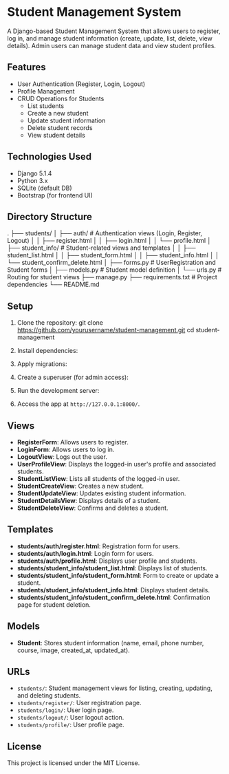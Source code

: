 # Student Management System

A Django-based Student Management System that allows users to register, log in, and manage student information (create, update, list, delete, view details). Admin users can manage student data and view student profiles.

## Features

- User Authentication (Register, Login, Logout)
- Profile Management
- CRUD Operations for Students
  - List students
  - Create a new student
  - Update student information
  - Delete student records
  - View student details

## Technologies Used

- Django 5.1.4
- Python 3.x
- SQLite (default DB)
- Bootstrap (for frontend UI)

## Directory Structure

. ├── students/ │ ├── auth/ # Authentication views (Login, Register, Logout) │ │ ├── register.html │ │ ├── login.html │ │ └── profile.html │ ├── student_info/ # Student-related views and templates │ │ ├── student_list.html │ │ ├── student_form.html │ │ ├── student_info.html │ │ └── student_confirm_delete.html │ ├── forms.py # UserRegistration and Student forms │ ├── models.py # Student model definition │ └── urls.py # Routing for student views ├── manage.py ├── requirements.txt # Project dependencies └── README.md


## Setup

1. Clone the repository:
git clone https://github.com/yourusername/student-management.git cd student-management

2. Install dependencies:

3. Apply migrations:

4. Create a superuser (for admin access):

5. Run the development server:

6. Access the app at `http://127.0.0.1:8000/`.

## Views

- **RegisterForm**: Allows users to register.
- **LoginForm**: Allows users to log in.
- **LogoutView**: Logs out the user.
- **UserProfileView**: Displays the logged-in user's profile and associated students.
- **StudentListView**: Lists all students of the logged-in user.
- **StudentCreateView**: Creates a new student.
- **StudentUpdateView**: Updates existing student information.
- **StudentDetailsView**: Displays details of a student.
- **StudentDeleteView**: Confirms and deletes a student.

## Templates

- **students/auth/register.html**: Registration form for users.
- **students/auth/login.html**: Login form for users.
- **students/auth/profile.html**: Displays user profile and students.
- **students/student_info/student_list.html**: Displays list of students.
- **students/student_info/student_form.html**: Form to create or update a student.
- **students/student_info/student_info.html**: Displays student details.
- **students/student_info/student_confirm_delete.html**: Confirmation page for student deletion.

## Models

- **Student**: Stores student information (name, email, phone number, course, image, created_at, updated_at).

## URLs

- `students/`: Student management views for listing, creating, updating, and deleting students.
- `students/register/`: User registration page.
- `students/login/`: User login page.
- `students/logout/`: User logout action.
- `students/profile/`: User profile page.

## License

This project is licensed under the MIT License.

